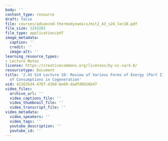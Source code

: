 ```yaml
---
body: ''
content_type: resource
draft: false
file: courses/advanced-thermodynamics/mit2_43_s24_lec10.pdf
file_size: 1242281
file_type: application/pdf
image_metadata:
  caption: ''
  credit: ''
  image-alt: ''
learning_resource_types:
- Lecture Notes
license: https://creativecommons.org/licenses/by-nc-sa/4.0/
resourcetype: Document
title: '2.43 S24 Lecture 10: Review of Various Forms of Exergy (Part II); Allocation
  of Consumptions in Cogeneration'
uid: 411635d4-4767-42b0-8e69-dadfd0d16b47
video_files:
  archive_url: ''
  video_captions_file: ''
  video_thumbnail_file: ''
  video_transcript_file: ''
video_metadata:
  video_speakers: ''
  video_tags: ''
  youtube_description: ''
  youtube_id: ''
---
```

